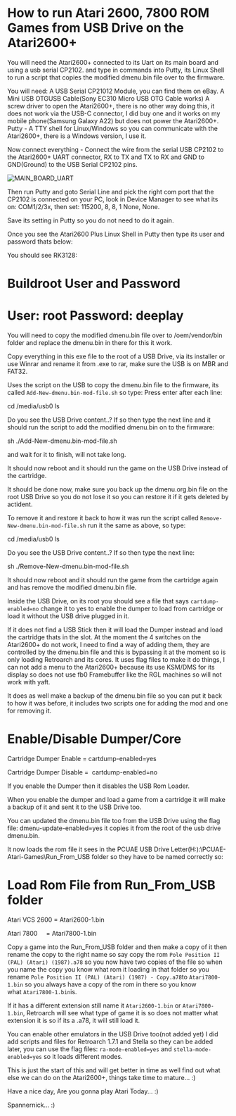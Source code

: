 How to run Atari 2600, 7800 ROM Games from USB Drive on the Atari2600+
===================================================================

You will need the Atari2600+ connected to its Uart on its main board and using a usb serial CP2102.
and type in commands into Putty, its Linux Shell to run a script that copies the modified dmenu.bin file over to the firmware.

You will need:
A USB Serial CP21012 Module, you can find them on eBay.
A Mini USB OTGUSB Cable(Sony EC310 Micro USB OTG Cable works)
A screw driver to open the Atari2600+, there is no other way doing this, it does not work via the USB-C connector, I did buy one and it works on my mobile phone(Samsung Galaxy A22) but does not power the Atari2600+. 
Putty - A TTY shell for Linux/Windows so you can communicate with the Atari2600+, there is a Windows version, I use it.

Now connect everything - Connect the wire from the serial USB CP2102 to the Atari2600+ UART connector, RX to TX and TX to RX and GND to GND(Ground) to the USB Serial CP2102 pins.

![MAIN_BOARD_UART](https://i.ibb.co/T8GNsGz/Atari2600-PCB1.png)

Then run Putty and goto Serial Line and pick the right com port that the CP2102 is connected on your PC, look in Device Manager to see what its on: COM1/2/3x, then set: 115200, 8, 8, 1 None, None.

Save its setting in Putty so you do not need to do it again.

Once you see the Atari2600 Plus Linux Shell in Putty then type its user and password thats below:

You should see RK3128:

Buildroot User and Password
============================
User: root 
Password: deeplay
============================

You will need to copy the modified dmenu.bin file over to /oem/vendor/bin folder and replace the dmenu.bin in there for this it work.

Copy everything in this exe file to the root of a USB Drive, via its installer or use Winrar and rename it from .exe to rar, make sure the USB is on MBR and FAT32.

Uses the script on the USB to copy the dmenu.bin file to the firmware, its called `Add-New-dmenu.bin-mod-file.sh` so type:
Press enter after each line:

cd /media/usb0
ls 

Do you see the USB Drive content..?
If so then type the next line and it should run the script to add the modified dmenu.bin on to the firmware:

sh ./Add-New-dmenu.bin-mod-file.sh

and wait for it to finish, will not take long.

It should now reboot and it should run the game on the USB Drive instead of the cartridge.

It should be done now, make sure you back up the dmenu.org.bin file on the root USB Drive so you do not lose it so you can restore it if it gets deleted by actident.

To remove it and restore it back to how it was run the script called `Remove-New-dmenu.bin-mod-file.sh` run it the same as above, so type:

cd /media/usb0
ls

Do you see the USB Drive content..?
If so then type the next line:

sh ./Remove-New-dmenu.bin-mod-file.sh

It should now reboot and it should run the game from the cartridge again and has remove the modified dmenu.bin file.

Inside the USB Drive, on its root you should see a file that says `cartdump-enabled=no` change it to yes to enable the dumper to load from cartridge or load it without the USB drive plugged in it.	

If it does not find a USB Stick then it will load the Dumper instead and load the cartridge thats in the slot.
At the moment the 4 switches on the Atari2600+ do not work, I need to find a way of adding them, they are controlled by the dmenu.bin file and this is bypassing it at the moment so is only loading Retroarch and its cores.
It uses flag files to make it do things, I can not add a menu to the Atari2600+ because its use KSM/DMS for its display so does not use fb0 Framebuffer like the RGL machines so will not work with yaft.

It does as well make a backup of the dmenu.bin file so you can put it back to how it was before, it includes two scripts one for adding the mod and one for removing it.

Enable/Disable Dumper/Core
===========================

Cartridge Dumper Enable = cartdump-enabled=yes

Cartridge Dumper Disable =  cartdump-enabled=no

If you enable the Dumper then it disables the USB Rom Loader.

When you enable the dumper and load a game from a cartridge it will make a backup of it and sent it to the USB Drive too.

You can updated the dmenu.bin file too from the USB Drive using the flag file: dmenu-update-enabled=yes it copies it from the root of the usb drive dmenu.bin.


It now loads the rom file it sees in the PCUAE USB Drive Letter(H:):\PCUAE-Atari-Games\Run_From_USB folder so they have to be named correctly so:

Load Rom File from Run_From_USB folder
======================================

Atari VCS 2600 = Atari2600-1.bin

Atari 7800     = Atari7800-1.bin

Copy a game into the Run_From_USB folder and then make a copy of it then rename the copy to the right name so say copy the rom `Pole Position II (PAL) (Atari) (1987).a78` so you now have two copies of the file so when you name the copy you know what rom it loading in that folder so you rename `Pole Position II (PAL) (Atari) (1987) - Copy.a78`to `Atari7800-1.bin`
so you always have a copy of the rom in there so you know what `Atari7800-1.bin`is.
 
If it has a different extension still name it `Atari2600-1.bin` or `Atari7800-1.bin`, Retroarch will see what type of game it is so does not matter what extension it is so if its a .a78, it will still load it.

You can enable other emulators in the USB Drive too(not added yet) I did add scripts and files for Retroarch 1.7.1 and Stella so they can be added later, you can use the flag files: `ra-mode-enabled=yes` and `stella-mode-enabled=yes` so it loads different modes.

This is just the start of this and will get better in time as well find out what else we can do on the Atari2600+, things take time to mature... :)
 
Have a nice day, Are you gonna play Atari Today... :)

Spannernick... :)
